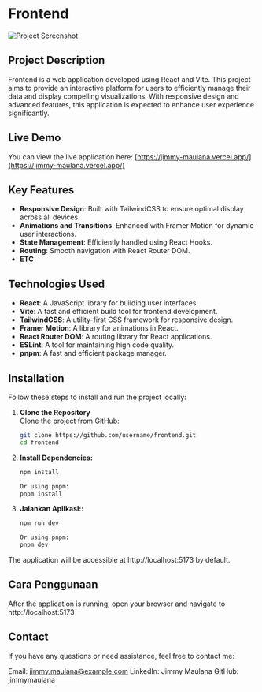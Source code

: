 # Frontend

![Project Screenshot](https://via.placeholder.com/800x400)

## Project Description

Frontend is a web application developed using React and Vite. This project aims to provide an interactive platform for users to efficiently manage their data and display compelling visualizations. With responsive design and advanced features, this application is expected to enhance user experience significantly.

## Live Demo

You can view the live application here: [https://jimmy-maulana.vercel.app/](https://jimmy-maulana.vercel.app/)

## Key Features

- **Responsive Design**: Built with TailwindCSS to ensure optimal display across all devices.
- **Animations and Transitions**: Enhanced with Framer Motion for dynamic user interactions.
- **State Management**: Efficiently handled using React Hooks.
- **Routing**: Smooth navigation with React Router DOM.
- **ETC**

## Technologies Used

- **React**: A JavaScript library for building user interfaces.
- **Vite**: A fast and efficient build tool for frontend development.
- **TailwindCSS**: A utility-first CSS framework for responsive design.
- **Framer Motion**: A library for animations in React.
- **React Router DOM**: A routing library for React applications.
- **ESLint**: A tool for maintaining high code quality.
- **pnpm**: A fast and efficient package manager.

## Installation

Follow these steps to install and run the project locally:

1. **Clone the Repository**  
   Clone the project from GitHub:
   ```bash
   git clone https://github.com/username/frontend.git
   cd frontend

2. **Install Dependencies:**
   ```bash
   npm install
   
   Or using pnpm:
   pnpm install

3. **Jalankan Aplikasi::**
   ```bash
   npm run dev

   Or using pnpm:
   pnpm dev
   
The application will be accessible at http://localhost:5173 by default.
   
## Cara Penggunaan
After the application is running, open your browser and navigate to http://localhost:5173

## Contact
If you have any questions or need assistance, feel free to contact me:

Email: jimmy.maulana@example.com
LinkedIn: Jimmy Maulana
GitHub: jimmymaulana
